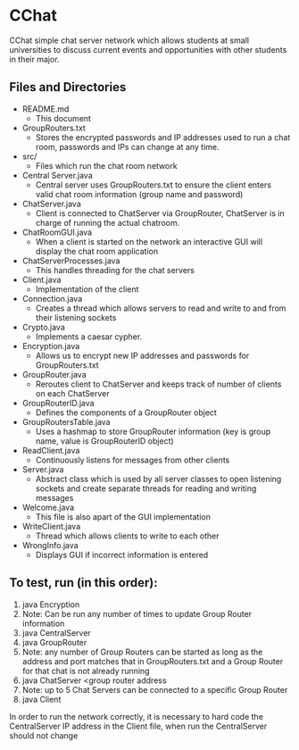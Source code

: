 # CChat
CChat simple chat server network which allows students at small universities to discuss current events and opportunities with other students in their major.

## Files and Directories
* README.md                  
  * This document
* GroupRouters.txt           
  * Stores the encrypted passwords and IP addresses used to run a chat room, passwords and IPs can change at any time.
* src/                      
  * Files which run the chat room network
* Central Server.java        
  * Central server uses GroupRouters.txt to ensure the client enters valid chat room information (group name and password)
* ChatServer.java            
  * Client is connected to ChatServer via GroupRouter, ChatServer is in charge of running the actual chatroom.
* ChatRoomGUI.java           
  * When a client is started on the network an interactive GUI will display the chat room application
* ChatServerProcesses.java   
  * This handles threading for the chat servers
* Client.java                
  * Implementation of the client
* Connection.java           
  * Creates a thread which allows servers to read and write to and from their listening sockets
* Crypto.java                
  * Implements a caesar cypher.
* Encryption.java            
  * Allows us to encrypt new IP addresses and passwords for GroupRouters.txt
* GroupRouter.java          
  * Reroutes client to ChatServer and keeps track of number of clients on each ChatServer
* GroupRouterID.java         
  * Defines the components of a GroupRouter object
* GroupRoutersTable.java   
  * Uses a hashmap to store GroupRouter information (key is group name, value is GroupRouterID object)
* ReadClient.java            
  * Continuously listens for messages from other clients
* Server.java               
  * Abstract class which is used by all server classes to open listening sockets and create separate threads for reading and writing messages
* Welcome.java             
  * This file is also apart of the GUI implementation
* WriteClient.java          
  * Thread which allows clients to write to each other
* WrongInfo.java             
  * Displays GUI if incorrect information is entered


## To test, run (in this order):
1. java Encryption <group name> <group router address> <group router port> <new password>
  1. Note: Can be run any number of times to update Group Router information
1. java CentralServer <central server address> <central server port>
1. java GroupRouter <group router address> <group router port>
  1. Note: any number of Group Routers can be started as long as the address and port matches that in GroupRouters.txt and a Group Router for that chat is not already running
1. java ChatServer <chat server address> <chat server port> <group router address <group router port>
  1. Note: up to 5 Chat Servers can be connected to a specific Group Router
1. java Client

In order to run the network correctly, it is necessary to hard code the CentralServer IP address in the Client file, when run the CentralServer should not change
